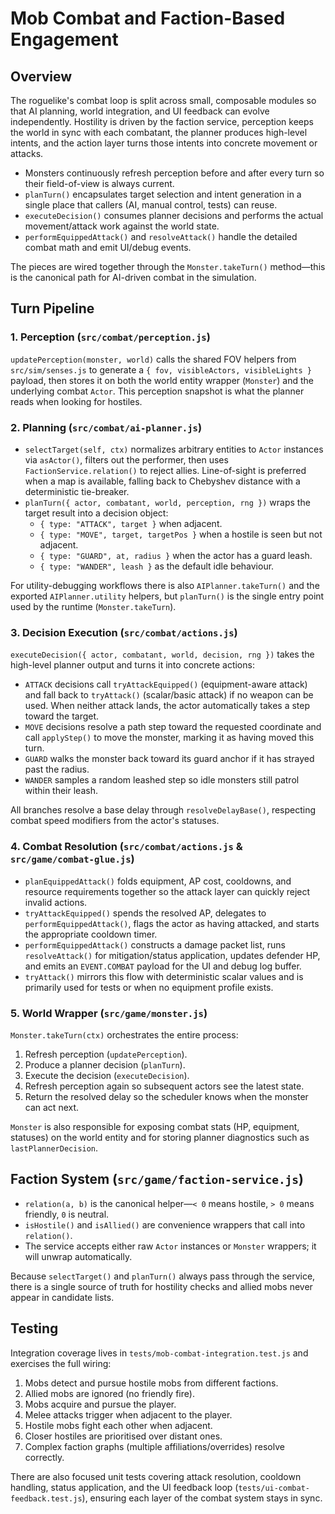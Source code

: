 # Mob Combat and Faction-Based Engagement

## Overview

The roguelike's combat loop is split across small, composable modules so that AI planning, world integration, and UI feedback can evolve independently. Hostility is driven by the faction service, perception keeps the world in sync with each combatant, the planner produces high-level intents, and the action layer turns those intents into concrete movement or attacks.

- Monsters continuously refresh perception before and after every turn so their field-of-view is always current.
- `planTurn()` encapsulates target selection and intent generation in a single place that callers (AI, manual control, tests) can reuse.
- `executeDecision()` consumes planner decisions and performs the actual movement/attack work against the world state.
- `performEquippedAttack()` and `resolveAttack()` handle the detailed combat math and emit UI/debug events.

The pieces are wired together through the `Monster.takeTurn()` method—this is the canonical path for AI-driven combat in the simulation.

## Turn Pipeline

### 1. Perception (`src/combat/perception.js`)

`updatePerception(monster, world)` calls the shared FOV helpers from `src/sim/senses.js` to generate a `{ fov, visibleActors, visibleLights }` payload, then stores it on both the world entity wrapper (`Monster`) and the underlying combat `Actor`. This perception snapshot is what the planner reads when looking for hostiles.

### 2. Planning (`src/combat/ai-planner.js`)

- `selectTarget(self, ctx)` normalizes arbitrary entities to `Actor` instances via `asActor()`, filters out the performer, then uses `FactionService.relation()` to reject allies. Line-of-sight is preferred when a map is available, falling back to Chebyshev distance with a deterministic tie-breaker.
- `planTurn({ actor, combatant, world, perception, rng })` wraps the target result into a decision object:
  - `{ type: "ATTACK", target }` when adjacent.
  - `{ type: "MOVE", target, targetPos }` when a hostile is seen but not adjacent.
  - `{ type: "GUARD", at, radius }` when the actor has a guard leash.
  - `{ type: "WANDER", leash }` as the default idle behaviour.

For utility-debugging workflows there is also `AIPlanner.takeTurn()` and the exported `AIPlanner.utility` helpers, but `planTurn()` is the single entry point used by the runtime (`Monster.takeTurn`).

### 3. Decision Execution (`src/combat/actions.js`)

`executeDecision({ actor, combatant, world, decision, rng })` takes the high-level planner output and turns it into concrete actions:

- `ATTACK` decisions call `tryAttackEquipped()` (equipment-aware attack) and fall back to `tryAttack()` (scalar/basic attack) if no weapon can be used. When neither attack lands, the actor automatically takes a step toward the target.
- `MOVE` decisions resolve a path step toward the requested coordinate and call `applyStep()` to move the monster, marking it as having moved this turn.
- `GUARD` walks the monster back toward its guard anchor if it has strayed past the radius.
- `WANDER` samples a random leashed step so idle monsters still patrol within their leash.

All branches resolve a base delay through `resolveDelayBase()`, respecting combat speed modifiers from the actor's statuses.

### 4. Combat Resolution (`src/combat/actions.js` & `src/game/combat-glue.js`)

- `planEquippedAttack()` folds equipment, AP cost, cooldowns, and resource requirements together so the attack layer can quickly reject invalid actions.
- `tryAttackEquipped()` spends the resolved AP, delegates to `performEquippedAttack()`, flags the actor as having attacked, and starts the appropriate cooldown timer.
- `performEquippedAttack()` constructs a damage packet list, runs `resolveAttack()` for mitigation/status application, updates defender HP, and emits an `EVENT.COMBAT` payload for the UI and debug log buffer.
- `tryAttack()` mirrors this flow with deterministic scalar values and is primarily used for tests or when no equipment profile exists.

### 5. World Wrapper (`src/game/monster.js`)

`Monster.takeTurn(ctx)` orchestrates the entire process:

1. Refresh perception (`updatePerception`).
2. Produce a planner decision (`planTurn`).
3. Execute the decision (`executeDecision`).
4. Refresh perception again so subsequent actors see the latest state.
5. Return the resolved delay so the scheduler knows when the monster can act next.

`Monster` is also responsible for exposing combat stats (HP, equipment, statuses) on the world entity and for storing planner diagnostics such as `lastPlannerDecision`.

## Faction System (`src/game/faction-service.js`)

- `relation(a, b)` is the canonical helper—`< 0` means hostile, `> 0` means friendly, `0` is neutral.
- `isHostile()` and `isAllied()` are convenience wrappers that call into `relation()`.
- The service accepts either raw `Actor` instances or `Monster` wrappers; it will unwrap automatically.

Because `selectTarget()` and `planTurn()` always pass through the service, there is a single source of truth for hostility checks and allied mobs never appear in candidate lists.

## Testing

Integration coverage lives in `tests/mob-combat-integration.test.js` and exercises the full wiring:

1. Mobs detect and pursue hostile mobs from different factions.
2. Allied mobs are ignored (no friendly fire).
3. Mobs acquire and pursue the player.
4. Melee attacks trigger when adjacent to the player.
5. Hostile mobs fight each other when adjacent.
6. Closer hostiles are prioritised over distant ones.
7. Complex faction graphs (multiple affiliations/overrides) resolve correctly.

There are also focused unit tests covering attack resolution, cooldown handling, status application, and the UI feedback loop (`tests/ui-combat-feedback.test.js`), ensuring each layer of the combat system stays in sync.
